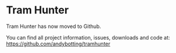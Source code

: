 # Tram Hunter #

Tram Hunter has now moved to Github.

You can find all project information, issues, downloads and code at:
https://github.com/andybotting/tramhunter